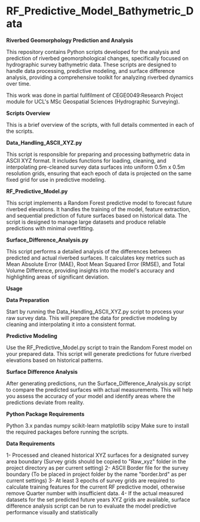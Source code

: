 # RF_Predictive_Model_Bathymetric_Data

**Riverbed Geomorphology Prediction and Analysis**

This repository contains Python scripts developed for the analysis and prediction of riverbed geomorphological changes, specifically focused on hydrographic survey bathymetric data. These scripts are designed to handle data processing, predictive modeling, and surface difference analysis, providing a comprehensive toolkit for analyzing riverbed dynamics over time.

This work was done in partial fullfilment of CEGE0049:Research Project module for UCL's MSc Geospatial Sciences (Hydrographic Surveying). 

**Scripts Overview**

This is a brief overview of the scripts, with full details commented in each of the scripts.

**Data_Handling_ASCII_XYZ.py**

This script is responsible for preparing and processing bathymetric data in ASCII XYZ format. It includes functions for loading, cleaning, and interpolating pre-cleaned survey data surfaces into uniform 0.5m x 0.5m resolution grids, ensuring that each epoch of data is projected on the same fixed grid for use in predictive modeling.

**RF_Predictive_Model.py**

This script implements a Random Forest predictive model to forecast future riverbed elevations. It handles the training of the model, feature extraction, and sequential prediction of future surfaces based on historical data. The script is designed to manage large datasets and produce reliable predictions with minimal overfitting.

**Surface_Difference_Analysis.py**

This script performs a detailed analysis of the differences between predicted and actual riverbed surfaces. It calculates key metrics such as Mean Absolute Error (MAE), Root Mean Squared Error (RMSE), and Total Volume Difference, providing insights into the model's accuracy and highlighting areas of significant deviation.

**Usage**

**Data Preparation**

Start by running the Data_Handling_ASCII_XYZ.py script to process your raw survey data. This will prepare the data for predictive modeling by cleaning and interpolating it into a consistent format.

**Predictive Modeling**

Use the RF_Predictive_Model.py script to train the Random Forest model on your prepared data. This script will generate predictions for future riverbed elevations based on historical patterns.

**Surface Difference Analysis**

After generating predictions, run the Surface_Difference_Analysis.py script to compare the predicted surfaces with actual measurements. This will help you assess the accuracy of your model and identify areas where the predictions deviate from reality.

**Python Package Requirements**

Python 3.x
pandas
numpy
scikit-learn
matplotlib
scipy
Make sure to install the required packages before running the scripts.

**Data Requirements**

1- Processed and cleaned historical XYZ surfaces for a designated survey area boundary (Survey grids should be copied to "Raw_xyz" folder in the project directory as per current setting)
2- ASCII Border file for the survey boundary (To be placed in project folder by the name "border.brd" as per current settings)
3- At least 3 epochs of survey grids are required to calculate training features for the current RF predictive model, otherwise remove Quarter number with insufficient data.
4- If the actual measured datasets for the set predicted future years XYZ grids are available, surface difference analysis script can be run to evaluate the model predictive performance visually and statistically
